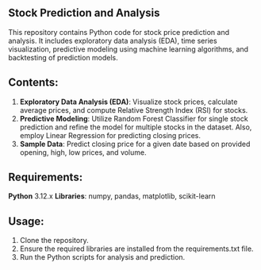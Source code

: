## Stock Prediction and Analysis
This repository contains Python code for stock price prediction and analysis. It includes exploratory data analysis (EDA), time series visualization, predictive modeling using machine learning algorithms, and backtesting of prediction models.

## Contents:
1. __Exploratory Data Analysis (EDA)__: Visualize stock prices, calculate average prices, and compute Relative Strength Index (RSI) for stocks.
2. __Predictive Modeling__: Utilize Random Forest Classifier for single stock prediction and refine the model for multiple stocks in the dataset. Also, employ Linear Regression for predicting closing prices.
3. __Sample Data__: Predict closing price for a given date based on provided opening, high, low prices, and volume.

## Requirements:
__Python__ 3.12.x
__Libraries__: numpy, pandas, matplotlib, scikit-learn

## Usage:
1. Clone the repository.
2. Ensure the required libraries are installed from the requirements.txt file.
3. Run the Python scripts for analysis and prediction.